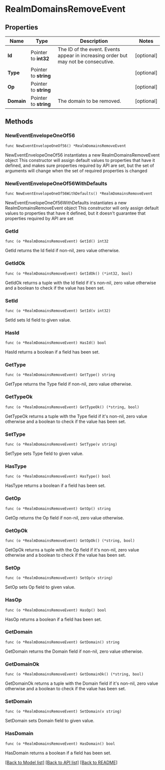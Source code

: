 # RealmDomainsRemoveEvent

## Properties

Name | Type | Description | Notes
------------ | ------------- | ------------- | -------------
**Id** | Pointer to **int32** | The ID of the event. Events appear in increasing order but may not be consecutive.  | [optional] 
**Type** | Pointer to **string** |  | [optional] 
**Op** | Pointer to **string** |  | [optional] 
**Domain** | Pointer to **string** | The domain to be removed.  | [optional] 

## Methods

### NewEventEnvelopeOneOf56

`func NewEventEnvelopeOneOf56() *RealmDomainsRemoveEvent`

NewEventEnvelopeOneOf56 instantiates a new RealmDomainsRemoveEvent object
This constructor will assign default values to properties that have it defined,
and makes sure properties required by API are set, but the set of arguments
will change when the set of required properties is changed

### NewEventEnvelopeOneOf56WithDefaults

`func NewEventEnvelopeOneOf56WithDefaults() *RealmDomainsRemoveEvent`

NewEventEnvelopeOneOf56WithDefaults instantiates a new RealmDomainsRemoveEvent object
This constructor will only assign default values to properties that have it defined,
but it doesn't guarantee that properties required by API are set

### GetId

`func (o *RealmDomainsRemoveEvent) GetId() int32`

GetId returns the Id field if non-nil, zero value otherwise.

### GetIdOk

`func (o *RealmDomainsRemoveEvent) GetIdOk() (*int32, bool)`

GetIdOk returns a tuple with the Id field if it's non-nil, zero value otherwise
and a boolean to check if the value has been set.

### SetId

`func (o *RealmDomainsRemoveEvent) SetId(v int32)`

SetId sets Id field to given value.

### HasId

`func (o *RealmDomainsRemoveEvent) HasId() bool`

HasId returns a boolean if a field has been set.

### GetType

`func (o *RealmDomainsRemoveEvent) GetType() string`

GetType returns the Type field if non-nil, zero value otherwise.

### GetTypeOk

`func (o *RealmDomainsRemoveEvent) GetTypeOk() (*string, bool)`

GetTypeOk returns a tuple with the Type field if it's non-nil, zero value otherwise
and a boolean to check if the value has been set.

### SetType

`func (o *RealmDomainsRemoveEvent) SetType(v string)`

SetType sets Type field to given value.

### HasType

`func (o *RealmDomainsRemoveEvent) HasType() bool`

HasType returns a boolean if a field has been set.

### GetOp

`func (o *RealmDomainsRemoveEvent) GetOp() string`

GetOp returns the Op field if non-nil, zero value otherwise.

### GetOpOk

`func (o *RealmDomainsRemoveEvent) GetOpOk() (*string, bool)`

GetOpOk returns a tuple with the Op field if it's non-nil, zero value otherwise
and a boolean to check if the value has been set.

### SetOp

`func (o *RealmDomainsRemoveEvent) SetOp(v string)`

SetOp sets Op field to given value.

### HasOp

`func (o *RealmDomainsRemoveEvent) HasOp() bool`

HasOp returns a boolean if a field has been set.

### GetDomain

`func (o *RealmDomainsRemoveEvent) GetDomain() string`

GetDomain returns the Domain field if non-nil, zero value otherwise.

### GetDomainOk

`func (o *RealmDomainsRemoveEvent) GetDomainOk() (*string, bool)`

GetDomainOk returns a tuple with the Domain field if it's non-nil, zero value otherwise
and a boolean to check if the value has been set.

### SetDomain

`func (o *RealmDomainsRemoveEvent) SetDomain(v string)`

SetDomain sets Domain field to given value.

### HasDomain

`func (o *RealmDomainsRemoveEvent) HasDomain() bool`

HasDomain returns a boolean if a field has been set.


[[Back to Model list]](../README.md#documentation-for-models) [[Back to API list]](../README.md#documentation-for-api-endpoints) [[Back to README]](../README.md)


